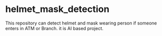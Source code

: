 # helmet_mask_detection
This repository can detect helmet and mask wearing person if someone enters in ATM or Branch.
it is AI based project.

